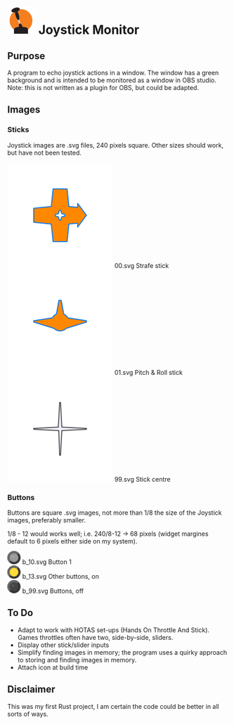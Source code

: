# <img src="assets/JSIcon.png"> Joystick Monitor
## Purpose
A program to echo joystick actions in a window.  The window has a green background and is intended to be monitored as a window in OBS studio.
Note: this is not written as a plugin for OBS, but could be adapted.
## Images
### Sticks
Joystick images are .svg files, 240 pixels square.  Other sizes should work, but have not been tested.

<img src="/img/00.svg" width="240" /> 00.svg Strafe stick  
<img src="/img/01.svg"  width="240" /> 01.svg Pitch & Roll stick  
<img src="/img/99.svg"  width="240" /> 99.svg Stick centre  
### Buttons
Buttons are square .svg images, not more than 1/8 the size of the Joystick images, preferably smaller.

1/8 - 12 would works well; i.e. 240/8-12 -> 68 pixels (widget margines default to 6 pixels either side on my system).

<img src="/img/b_10.svg" width="30" /> b_10.svg Button 1  
<img src="/img/b_13.svg" width="30" /> b_13.svg Other buttons, on  
<img src="/img/b_99.svg" width="30" /> b_99.svg Buttons, off

## To Do
- Adapt to work with HOTAS set-ups (Hands On Throttle And Stick). Games throttles often have two, side-by-side, sliders.
- Display other stick/slider inputs
- Simplify finding images in memory; the program uses a quirky approach to storing and finding images in memory.
- Attach icon at build time

## Disclaimer
This was my first Rust project, I am certain the code could be better in all sorts of ways.
